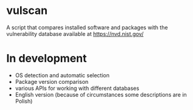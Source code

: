 # vulscan
 A script that compares installed software and packages with the vulnerability database available at https://nvd.nist.gov/

# In development
 - OS detection and automatic selection
 - Package version comparison
 - various APIs for working with different databases
 - English version (because of circumstances some descriptions are in Polish)
